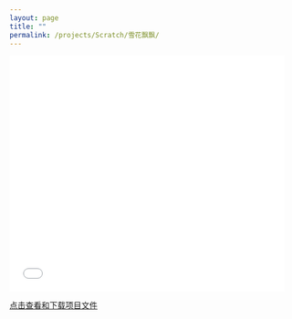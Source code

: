 ```yaml
---
layout: page
title: ""
permalink: /projects/Scratch/雪花飘飘/
---
```


<iframe src="/assets/projects/Scratch/雪花飘飘/雪花飘飘.html" width="482" height="412" allowtransparency="true" frameborder="0" scrolling="no" allowfullscreen></iframe>

<a href="https://dpfy.sharepoint.com/:u:/r/sites/imake.space/Shared%20Documents/Scratch%20%E9%A1%B9%E7%9B%AE%E6%96%87%E4%BB%B6/%E9%9B%AA%E8%8A%B1%E9%A3%98%E9%A3%98.sb3?csf=1&web=1&e=0AQ9Du">点击查看和下载项目文件</a>
